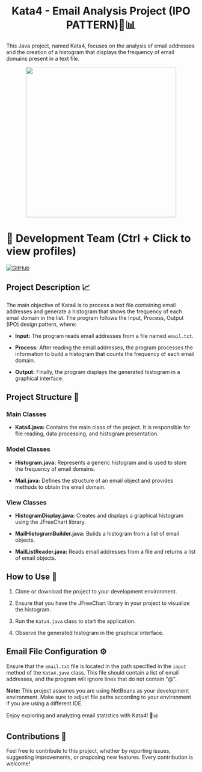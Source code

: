 <h1  align="center" >Kata4 - Email Analysis Project (IPO PATTERN)📧📊</h1>

This Java project, named Kata4, focuses on the analysis of email addresses and the creation of a histogram that displays the frequency of email domains present in a text file.

<p  align="center" >
  <img width="400px"src="https://github.com/AlejandroDavidArzolaSaavedra/kata4/assets/90756437/2bd27f42-b353-4039-90ee-0b0b13aa8e20">
</p>

# 👥 Development Team (Ctrl + Click to view profiles)

[![GitHub](https://img.shields.io/badge/GitHub-Alejandro%20David%20Arzola%20Saavedra-blue?style=flat-square&logo=github)](https://github.com/AlejandroDavidArzolaSaavedra)

## Project Description 📈

The main objective of Kata4 is to process a text file containing email addresses and generate a histogram that shows the frequency of each email domain in the list. The program follows the Input, Process, Output (IPO) design pattern, where:

- **Input:** The program reads email addresses from a file named `email.txt`.
  
- **Process:** After reading the email addresses, the program processes the information to build a histogram that counts the frequency of each email domain.

- **Output:** Finally, the program displays the generated histogram in a graphical interface.

## Project Structure 🚀

### Main Classes

- **Kata4.java:** Contains the main class of the project. It is responsible for file reading, data processing, and histogram presentation.

### Model Classes

- **Histogram.java:** Represents a generic histogram and is used to store the frequency of email domains.

- **Mail.java:** Defines the structure of an email object and provides methods to obtain the email domain.

### View Classes

- **HistogramDisplay.java:** Creates and displays a graphical histogram using the JFreeChart library.

- **MailHistogramBuilder.java:** Builds a histogram from a list of email objects.

- **MailListReader.java:** Reads email addresses from a file and returns a list of email objects.

## How to Use 🚀

1. Clone or download the project to your development environment.

2. Ensure that you have the JFreeChart library in your project to visualize the histogram.

3. Run the `Kata4.java` class to start the application.

4. Observe the generated histogram in the graphical interface.

## Email File Configuration ⚙️

Ensure that the `email.txt` file is located in the path specified in the `input` method of the `Kata4.java` class. This file should contain a list of email addresses, and the program will ignore lines that do not contain "@".

**Note:** This project assumes you are using NetBeans as your development environment. Make sure to adjust file paths according to your environment if you are using a different IDE.

Enjoy exploring and analyzing email statistics with Kata4! 📧📊

## Contributions 🤝

Feel free to contribute to this project, whether by reporting issues, suggesting improvements, or proposing new features. Every contribution is welcome!

